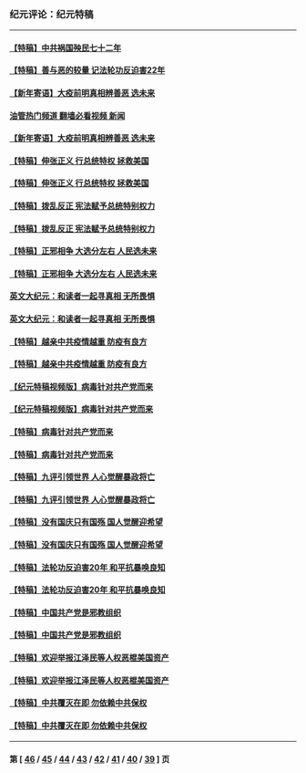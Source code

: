 ### 纪元评论：纪元特稿
---
#### [【特稿】中共祸国殃民七十二年](../../pages/nsc424/n13272607.md?12310330) 
#### [【特稿】善与恶的较量 记法轮功反迫害22年](../../pages/nsc424/n13086597.md?12310330) 
#### [【新年寄语】大疫前明真相辨善恶 选未来](../../pages/nsc424/n12660855.md?12310330) 
#### [油管热门频道 翻墙必看视频 新闻](ok?12310330)
#### [【新年寄语】大疫前明真相辨善恶 选未来](../../pages/nsc424/n12660855.md?12310330) 
#### [【特稿】伸张正义 行总统特权 拯救美国](../../pages/nsc424/n12616806.md?12310330) 
#### [【特稿】伸张正义 行总统特权 拯救美国](../../pages/nsc424/n12616806.md?12310330) 
#### [【特稿】拨乱反正 宪法赋予总统特别权力](../../pages/nsc424/n12598306.md?12310330) 
#### [【特稿】拨乱反正 宪法赋予总统特别权力](../../pages/nsc424/n12598306.md?12310330) 
#### [【特稿】正邪相争 大选分左右 人民选未来](../../pages/nsc424/n12545208.md?12310330) 
#### [【特稿】正邪相争 大选分左右 人民选未来](../../pages/nsc424/n12545208.md?12310330) 
#### [英文大纪元：和读者一起寻真相 无所畏惧](../../pages/nsc424/n12542027.md?12310330) 
#### [英文大纪元：和读者一起寻真相 无所畏惧](../../pages/nsc424/n12542027.md?12310330) 
#### [【特稿】越亲中共疫情越重 防疫有良方](../../pages/nsc424/n12042989.md?12310330) 
#### [【特稿】越亲中共疫情越重 防疫有良方](../../pages/nsc424/n12042989.md?12310330) 
#### [【纪元特稿视频版】病毒针对共产党而来](../../pages/nsc424/n11977328.md?12310330) 
#### [【纪元特稿视频版】病毒针对共产党而来](../../pages/nsc424/n11977328.md?12310330) 
#### [【特稿】病毒针对共产党而来](../../pages/nsc424/n11928818.md?12310330) 
#### [【特稿】病毒针对共产党而来](../../pages/nsc424/n11928818.md?12310330) 
#### [【特稿】九评引领世界 人心觉醒暴政将亡](../../pages/nsc424/n11660496.md?12310330) 
#### [【特稿】九评引领世界 人心觉醒暴政将亡](../../pages/nsc424/n11660496.md?12310330) 
#### [【特稿】没有国庆只有国殇 国人觉醒迎希望](../../pages/nsc424/n11549354.md?12310330) 
#### [【特稿】没有国庆只有国殇 国人觉醒迎希望](../../pages/nsc424/n11549354.md?12310330) 
#### [【特稿】法轮功反迫害20年 和平抗暴唤良知](../../pages/nsc424/n11389135.md?12310330) 
#### [【特稿】法轮功反迫害20年 和平抗暴唤良知](../../pages/nsc424/n11389135.md?12310330) 
#### [【特稿】中国共产党是邪教组织](../../pages/nsc424/n11355551.md?12310330) 
#### [【特稿】中国共产党是邪教组织](../../pages/nsc424/n11355551.md?12310330) 
#### [【特稿】欢迎举报江泽民等人权恶棍美国资产](../../pages/nsc424/n11303040.md?12310330) 
#### [【特稿】欢迎举报江泽民等人权恶棍美国资产](../../pages/nsc424/n11303040.md?12310330) 
#### [【特稿】中共覆灭在即 勿依赖中共保权](../../pages/nsc424/n11278510.md?12310330) 
#### [【特稿】中共覆灭在即 勿依赖中共保权](../../pages/nsc424/n11278510.md?12310330) 

---
#### 第 [ [46](./46.md?12310330) / [45](./45.md?12310330) / [44](./44.md?12310330) / [43](./43.md?12310330) / [42](./42.md?12310330) / [41](./41.md?12310330) / [40](./40.md?12310330) / [39](./39.md?12310330) ] 页
